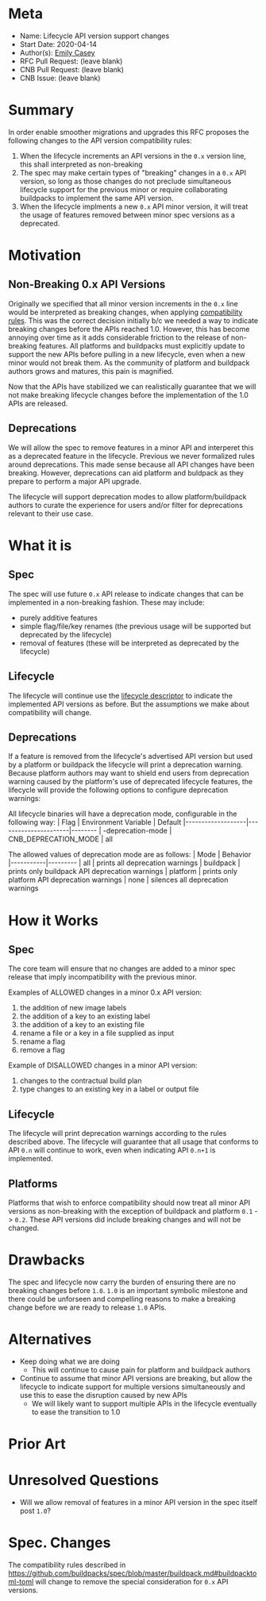 # Meta
[meta]: #meta
- Name: Lifecycle API version support changes
- Start Date: 2020-04-14
- Author(s): [Emily Casey](https://github.com/ekcasey)
- RFC Pull Request: (leave blank)
- CNB Pull Request: (leave blank)
- CNB Issue: (leave blank)

# Summary
[summary]: #summary

In order enable smoother migrations and upgrades this RFC proposes the following changes to the API version compatibility rules:

1. When the lifecycle increments an API versions in the `0.x` version line, this shall interpreted as non-breaking
1. The spec may make certain types of "breaking" changes in a `0.x` API version, so long as those changes do not preclude simultaneous lifecycle support for the previous minor or require collaborating buildpacks to implement the same API version.
1. When the lifecycle implments a new `0.x` API minor version, it will treat the usage of features removed between minor spec versions as a deprecated.

# Motivation
[motivation]: #motivation

## Non-Breaking 0.x API Versions
Originally we specified that all minor version increments in the `0.x` line would be interpreted as breaking changes, when applying [compatibility rules](https://github.com/buildpacks/spec/blob/master/buildpack.md#buildpacktoml-toml).
This was the correct decision initially b/c we needed a way to indicate breaking changes before the APIs reached 1.0.
However, this has become annoying over time as it adds considerable friction to the release of non-breaking features. All platforms and buildpacks must explicitly update to support the new APIs before pulling in a new lifecycle, even when a new minor would not break them.
As the community of platform and buildpack authors grows and matures, this pain is magnified.

Now that the APIs have stabilized we can realistically guarantee that we will not make breaking lifecycle changes before the implementation of the 1.0 APIs are released.

## Deprecations
We will allow the spec to remove features in a minor API and interperet this as a deprecated feature in the lifecycle.
Previous we never formalized rules around deprecations. This made sense because all API changes have been breaking.
However, deprecations can aid platform and buldpack as they prepare to perform a major API upgrade.

The lifecycle will support deprecation modes to allow platform/buildpack authors to curate the experience for users
and/or filter for deprecations relevant to their use case.

# What it is
[what-it-is]: #what-it-is

## Spec
The spec will use future `0.x` API release to indicate changes that can be implemented in a non-breaking fashion. These may include:
- purely additive features
- simple flag/file/key renames (the previous usage will be supported but deprecated by the lifecycle)
- removal of features (these will be interpreted as deprecated by the lifecycle)

## Lifecycle
The lifecycle will continue use the [lifecycle descriptor](https://github.com/buildpacks/rfcs/blob/pack-publish-buildpack/text/0011-lifecycle-descriptor.md) 
to indicate the implemented API versions as before. But the assumptions we make about compatibility will change.

## Deprecations
If a feature is removed from the lifecycle's advertised API version but used by a platform or buildpack the lifecycle will print a deprecation warning.
Because platform authors may want to shield end users from deprecation warning caused by the platform's use of deprecated
lifecycle features, the lifecycle will provide the following options to configure deprecation warnings:

All lifecycle binaries will have a deprecation mode, configurable in the following way:
| Flag              | Environment Variable | Default
|-------------------|----------------------|--------
| -deprecation-mode | CNB_DEPRECATION_MODE | all

The allowed values of deprecation mode are as follows:
| Mode      | Behavior
|-----------|---------
| all       | prints all deprecation warnings
| buildpack | prints only buildpack API deprecation warnings
| platform  | prints only platform API deprecation warnings
| none      | silences all deprecation warnings

# How it Works
[how-it-works]: #how-it-works
## Spec
The core team will ensure that no changes are added to a minor spec release that imply incompatibility with the previous minor.

Examples of ALLOWED changes in a minor 0.x API version:
1. the addition of new image labels
1. the addition of a key to an existing label
1. the addition of a key to an existing file
1. rename a file or a key in a file supplied as input
1. rename a flag
1. remove a flag

Example of DISALLOWED changes in a minor API version:
1. changes to the contractual build plan
2. type changes to an existing key in a label or output file

## Lifecycle
The lifecycle will print deprecation warnings according to the rules described above. The lifecycle will
guarantee that all usage that conforms to API `0.n` will continue to work, even when indicating API `0.n+1` is implemented.

## Platforms
Platforms that wish to enforce compatibility should now treat all minor API versions as non-breaking with the exception
of buildpack and platform `0.1` -> `0.2`. These API versions did include breaking changes and will not be changed.

# Drawbacks
[drawbacks]: #drawbacks

The spec and lifecycle now carry the burden of ensuring there are no breaking changes before `1.0`. `1.0` is an important symbolic
milestone and there could be unforseen and compelling reasons to make a breaking change before we are ready to release `1.0` APIs.

# Alternatives
[alternatives]: #alternatives

- Keep doing what we are doing
    - This will continue to cause pain for platform and buildpack authors
- Continue to assume that minor API versions are breaking, but allow the lifecycle to indicate support for multiple versions simultaneously and use this to ease the disruption caused by new APIs 
    - We will likely want to support multiple APIs in the lifecycle eventually to ease the transition to 1.0

# Prior Art
[prior-art]: #prior-art


# Unresolved Questions
[unresolved-questions]: #unresolved-questions

- Will we allow removal of features in a minor API version in the spec itself post `1.0`?

# Spec. Changes
[spec-changes]: #spec-changes
The compatibility rules described in https://github.com/buildpacks/spec/blob/master/buildpack.md#buildpacktoml-toml will change to remove the special consideration for `0.x` API versions.
